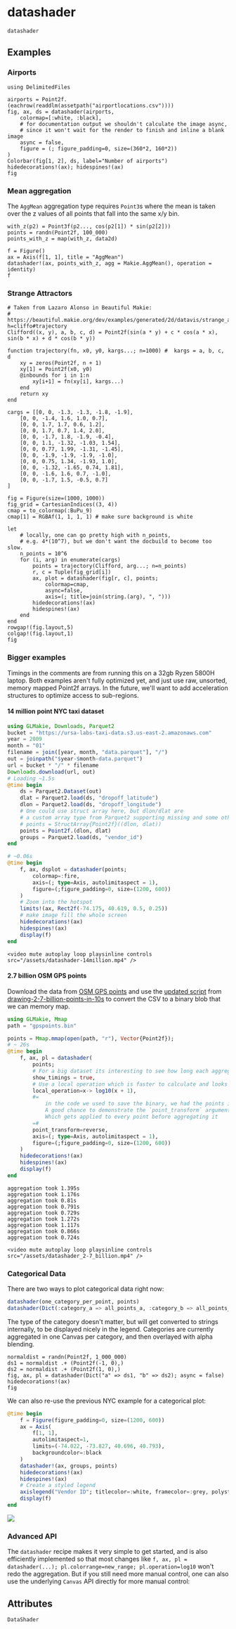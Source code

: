 # datashader

```@shortdocs; canonical=false
datashader
```


## Examples

### Airports

```@figure backend=GLMakie
using DelimitedFiles

airports = Point2f.(eachrow(readdlm(assetpath("airportlocations.csv"))))
fig, ax, ds = datashader(airports,
    colormap=[:white, :black],
    # for documentation output we shouldn't calculate the image async,
    # since it won't wait for the render to finish and inline a blank image
    async = false,
    figure = (; figure_padding=0, size=(360*2, 160*2))
)
Colorbar(fig[1, 2], ds, label="Number of airports")
hidedecorations!(ax); hidespines!(ax)
fig
```

### Mean aggregation

The `AggMean` aggregation type requires `Point3`s where the mean is taken over the z values of all points that fall into the same x/y bin.

```@figure backend=GLMakie
with_z(p2) = Point3f(p2..., cos(p2[1]) * sin(p2[2]))
points = randn(Point2f, 100_000)
points_with_z = map(with_z, data2d)

f = Figure()
ax = Axis(f[1, 1], title = "AggMean")
datashader!(ax, points_with_z, agg = Makie.AggMean(), operation = identity)
f
```

### Strange Attractors

```@figure backend=GLMakie
# Taken from Lazaro Alonso in Beautiful Makie:
# https://beautiful.makie.org/dev/examples/generated/2d/datavis/strange_attractors/?h=cliffo#trajectory
Clifford((x, y), a, b, c, d) = Point2f(sin(a * y) + c * cos(a * x), sin(b * x) + d * cos(b * y))

function trajectory(fn, x0, y0, kargs...; n=1000) #  kargs = a, b, c, d
    xy = zeros(Point2f, n + 1)
    xy[1] = Point2f(x0, y0)
    @inbounds for i in 1:n
        xy[i+1] = fn(xy[i], kargs...)
    end
    return xy
end

cargs = [[0, 0, -1.3, -1.3, -1.8, -1.9],
    [0, 0, -1.4, 1.6, 1.0, 0.7],
    [0, 0, 1.7, 1.7, 0.6, 1.2],
    [0, 0, 1.7, 0.7, 1.4, 2.0],
    [0, 0, -1.7, 1.8, -1.9, -0.4],
    [0, 0, 1.1, -1.32, -1.03, 1.54],
    [0, 0, 0.77, 1.99, -1.31, -1.45],
    [0, 0, -1.9, -1.9, -1.9, -1.0],
    [0, 0, 0.75, 1.34, -1.93, 1.0],
    [0, 0, -1.32, -1.65, 0.74, 1.81],
    [0, 0, -1.6, 1.6, 0.7, -1.0],
    [0, 0, -1.7, 1.5, -0.5, 0.7]
]

fig = Figure(size=(1000, 1000))
fig_grid = CartesianIndices((3, 4))
cmap = to_colormap(:BuPu_9)
cmap[1] = RGBAf(1, 1, 1, 1) # make sure background is white

let
    # locally, one can go pretty high with n_points,
    # e.g. 4*(10^7), but we don't want the docbuild to become too slow.
    n_points = 10^6
    for (i, arg) in enumerate(cargs)
        points = trajectory(Clifford, arg...; n=n_points)
        r, c = Tuple(fig_grid[i])
        ax, plot = datashader(fig[r, c], points;
            colormap=cmap,
            async=false,
            axis=(; title=join(string.(arg), ", ")))
        hidedecorations!(ax)
        hidespines!(ax)
    end
end
rowgap!(fig.layout,5)
colgap!(fig.layout,1)
fig
```

### Bigger examples

Timings in the comments are from running this on a 32gb Ryzen 5800H laptop.
Both examples aren't fully optimized yet, and just use raw, unsorted, memory mapped Point2f arrays.
In the future, we'll want to add acceleration structures to optimize access to sub-regions.

#### 14 million point NYC taxi dataset

```julia
using GLMakie, Downloads, Parquet2
bucket = "https://ursa-labs-taxi-data.s3.us-east-2.amazonaws.com"
year = 2009
month = "01"
filename = join([year, month, "data.parquet"], "/")
out = joinpath("$year-$month-data.parquet")
url = bucket * "/" * filename
Downloads.download(url, out)
# Loading ~1.5s
@time begin
    ds = Parquet2.Dataset(out)
    dlat = Parquet2.load(ds, "dropoff_latitude")
    dlon = Parquet2.load(ds, "dropoff_longitude")
    # One could use struct array here, but dlon/dlat are
    # a custom array type from Parquet2 supporting missing and some other things, which slows the whole thing down.
    # points = StructArray{Point2f}((dlon, dlat))
    points = Point2f.(dlon, dlat)
    groups = Parquet2.load(ds, "vendor_id")
end

# ~0.06s
@time begin
    f, ax, dsplot = datashader(points;
        colormap=:fire,
        axis=(; type=Axis, autolimitaspect = 1),
        figure=(;figure_padding=0, size=(1200, 600))
    )
    # Zoom into the hotspot
    limits!(ax, Rect2f(-74.175, 40.619, 0.5, 0.25))
    # make image fill the whole screen
    hidedecorations!(ax)
    hidespines!(ax)
    display(f)
end
```

```@raw html
<video mute autoplay loop playsinline controls src="/assets/datashader-14million.mp4" />
```

#### 2.7 billion OSM GPS points

Download the data from [OSM GPS points](https://planet.osm.org/gps/simple-gps-points-120604.csv.xz)
and use the [updated script](https://gist.github.com/SimonDanisch/69788fce47c13020d9ae9dbe08546f89#file-datashader-2-7-billion-points-jl) from [drawing-2-7-billion-points-in-10s](https://medium.com/hackernoon/drawing-2-7-billion-points-in-10s-ecc8c85ca8fa) to convert the CSV to a binary blob that we can memory map.

```julia
using GLMakie, Mmap
path = "gpspoints.bin"

points = Mmap.mmap(open(path, "r"), Vector{Point2f});
# ~ 26s
@time begin
    f, ax, pl = datashader(
        points;
        # For a big dataset its interesting to see how long each aggregation takes
        show_timings = true,
        # Use a local operation which is faster to calculate and looks good!
        local_operation=x-> log10(x + 1),
        #=
            in the code we used to save the binary, we had the points in the wrong order.
            A good chance to demonstrate the `point_transform` argument,
            Which gets applied to every point before aggregating it
        =#
        point_transform=reverse,
        axis=(; type=Axis, autolimitaspect = 1),
        figure=(;figure_padding=0, size=(1200, 600))
    )
    hidedecorations!(ax)
    hidespines!(ax)
    display(f)
end
```
```
aggregation took 1.395s
aggregation took 1.176s
aggregation took 0.81s
aggregation took 0.791s
aggregation took 0.729s
aggregation took 1.272s
aggregation took 1.117s
aggregation took 0.866s
aggregation took 0.724s
```

```@raw html
<video mute autoplay loop playsinline controls src="/assets/datashader_2-7_billion.mp4" />
```

### Categorical Data

There are two ways to plot categorical data right now:
```julia
datashader(one_category_per_point, points)
datashader(Dict(:category_a => all_points_a, :category_b => all_points_b))
```

The type of the category doesn't matter, but will get converted to strings internally, to be displayed nicely in the legend.
Categories are currently aggregated in one Canvas per category, and then overlayed with alpha blending.

```@figure backend=GLMakie
normaldist = randn(Point2f, 1_000_000)
ds1 = normaldist .+ (Point2f(-1, 0),)
ds2 = normaldist .+ (Point2f(1, 0),)
fig, ax, pl = datashader(Dict("a" => ds1, "b" => ds2); async = false)
hidedecorations!(ax)
fig
```

We can also re-use the previous NYC example for a categorical plot:
```julia
@time begin
    f = Figure(figure_padding=0, size=(1200, 600))
    ax = Axis(
        f[1, 1],
        autolimitaspect=1,
        limits=(-74.022, -73.827, 40.696, 40.793),
        backgroundcolor=:black
    )
    datashader!(ax, groups, points)
    hidedecorations!(ax)
    hidespines!(ax)
    # Create a styled legend
    axislegend("Vendor ID"; titlecolor=:white, framecolor=:grey, polystrokewidth=2, polystrokecolor=(:white, 0.5), rowgap=10, backgroundcolor=:black, labelcolor=:white)
    display(f)
end
```
![](../../assets/nyc-per-vendor.png)

### Advanced API

The `datashader` recipe makes it very simple to get started, and is also efficiently implemented so that most changes like `f, ax, pl = datashader(...); pl.colorrange=new_range; pl.operation=log10` won't redo the aggregation.
But if you still need more manual control, one can also use the underlying `Canvas` API directly for more manual control:


## Attributes

```@attrdocs
DataShader
```
